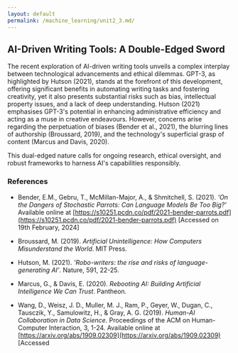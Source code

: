 ```yaml
---
layout: default
permalink: /machine_learning/unit2_3.md/
---
```


## AI-Driven Writing Tools: A Double-Edged Sword

The recent exploration of AI-driven writing tools unveils a complex interplay between technological advancements and ethical dilemmas. GPT-3, as highlighted by Hutson (2021), stands at the forefront of this development, offering significant benefits in automating writing tasks and fostering creativity, yet it also presents substantial risks such as bias, intellectual property issues, and a lack of deep understanding. Hutson (2021) emphasises GPT-3's potential in enhancing administrative efficiency and acting as a muse in creative endeavours. However, concerns arise regarding the perpetuation of biases (Bender et al., 2021), the blurring lines of authorship (Broussard, 2019), and the technology's superficial grasp of content (Marcus and Davis, 2020).

This dual-edged nature calls for ongoing research, ethical oversight, and robust frameworks to harness AI's capabilities responsibly.

### References

- Bender, E.M., Gebru, T., McMillan-Major, A., & Shmitchell, S. (2021). _'On the Dangers of Stochastic Parrots: Can Language Models Be Too Big?'_ Available online at [https://s10251.pcdn.co/pdf/2021-bender-parrots.pdf](https://s10251.pcdn.co/pdf/2021-bender-parrots.pdf) [Accessed on 19th February, 2024]

- Broussard, M. (2019). _Artificial Unintelligence: How Computers Misunderstand the World_. MIT Press.

- Hutson, M. (2021). _'Robo-writers: the rise and risks of language-generating AI'_. Nature, 591, 22-25.

- Marcus, G., & Davis, E. (2020). _Rebooting AI: Building Artificial Intelligence We Can Trust_. Pantheon.

- Wang, D., Weisz, J. D., Muller, M. J., Ram, P., Geyer, W., Dugan, C., Tausczik, Y., Samulowitz, H., & Gray, A. G. (2019). _Human-AI Collaboration in Data Science_. Proceedings of the ACM on Human-Computer Interaction, 3, 1-24. Available online at [https://arxiv.org/abs/1909.02309](https://arxiv.org/abs/1909.02309) [Accessed
